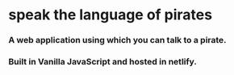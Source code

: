 # speak the language of pirates
### A web application using which you can talk to a pirate.
### Built in Vanilla JavaScript and hosted in netlify.
